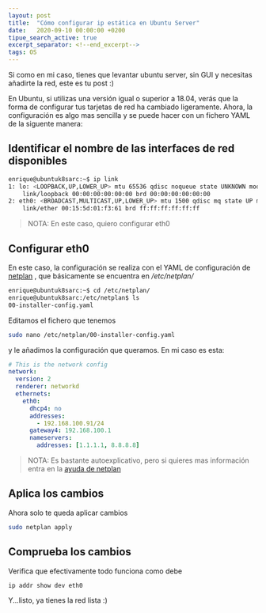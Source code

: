 ```yaml
---
layout: post
title:  "Cómo configurar ip estática en Ubuntu Server"
date:   2020-09-10 00:00:00 +0200
tipue_search_active: true
excerpt_separator: <!--end_excerpt-->
tags: OS
---
```

Si como en mi caso, tienes que levantar ubuntu server, sin GUI y necesitas añadirte la red, este es tu post :)

En Ubuntu, si utilizas una versión igual o superior a 18.04, verás que la forma de configurar tus tarjetas de red ha cambiado ligeramente. Ahora, la configuración es algo mas sencilla y se puede hacer con un fichero YAML de la siguente manera:

<!--end_excerpt-->

## Identificar el nombre de las interfaces de red disponibles

```bash
enrique@ubuntuk8sarc:~$ ip link
1: lo: <LOOPBACK,UP,LOWER_UP> mtu 65536 qdisc noqueue state UNKNOWN mode DEFAULT group default qlen 1000
    link/loopback 00:00:00:00:00:00 brd 00:00:00:00:00:00
2: eth0: <BROADCAST,MULTICAST,UP,LOWER_UP> mtu 1500 qdisc mq state UP mode DEFAULT group default qlen 1000
    link/ether 00:15:5d:01:f3:61 brd ff:ff:ff:ff:ff:ff
```

> NOTA: En este caso, quiero configurar eth0

## Configurar eth0

En este caso, la configuración se realiza con el YAML de configuración de [netplan](https://netplan.io/examples/) , que básicamente se encuentra en _/etc/netplan/_

```bash
enrique@ubuntuk8sarc:~$ cd /etc/netplan/
enrique@ubuntuk8sarc:/etc/netplan$ ls
00-installer-config.yaml
```

Editamos el fichero que tenemos

```bash
sudo nano /etc/netplan/00-installer-config.yaml
```

y le añadimos la configuración que queramos. En mi caso es esta:

```yaml
# This is the network config 
network:
  version: 2
  renderer: networkd
  ethernets:
    eth0:
      dhcp4: no
      addresses:
        - 192.168.100.91/24
      gateway4: 192.168.100.1
      nameservers:
        addresses: [1.1.1.1, 8.8.8.8]
```

> NOTA: Es bastante autoexplicativo, pero si quieres mas información entra en la [ayuda de netplan](https://netplan.io/examples/)

## Aplica los cambios

Ahora solo te queda aplicar cambios

```bash
sudo netplan apply
```

## Comprueba los cambios

Verifica que efectivamente todo funciona como debe

```bash
ip addr show dev eth0
```

Y...listo, ya tienes la red lista :)